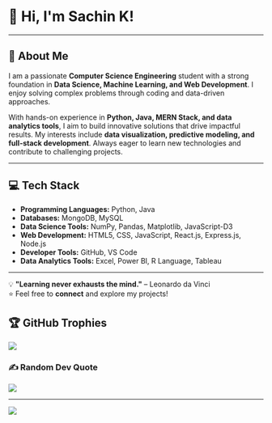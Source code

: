 # 👋 Hi, I'm Sachin K!  

---

## 🚀 About Me  
I am a passionate **Computer Science Engineering** student with a strong foundation in **Data Science, Machine Learning, and Web Development**. I enjoy solving complex problems through coding and data-driven approaches.  

With hands-on experience in **Python, Java, MERN Stack, and data analytics tools**, I aim to build innovative solutions that drive impactful results. My interests include **data visualization, predictive modeling, and full-stack development**. Always eager to learn new technologies and contribute to challenging projects.  

---

## 💻 Tech Stack  
- **Programming Languages:** Python, Java  
- **Databases:** MongoDB, MySQL  
- **Data Science Tools:** NumPy, Pandas, Matplotlib, JavaScript-D3  
- **Web Development:** HTML5, CSS, JavaScript, React.js, Express.js, Node.js  
- **Developer Tools:** GitHub, VS Code  
- **Data Analytics Tools:** Excel, Power BI, R Language, Tableau   

---

💡 **"Learning never exhausts the mind."** – Leonardo da Vinci  
⭐ Feel free to **connect** and explore my projects!  


## 🏆 GitHub Trophies
![](https://github-profile-trophy.vercel.app/?username=sachin-183&theme=radical&no-frame=false&no-bg=true&margin-w=4)

### ✍️ Random Dev Quote
![](https://quotes-github-readme.vercel.app/api?type=horizontal&theme=radical)

---
[![](https://visitcount.itsvg.in/api?id=sachin-183&icon=0&color=0)](https://visitcount.itsvg.in)

<!-- Proudly created with GPRM ( https://gprm.itsvg.in ) -->
